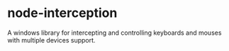 # node-interception
 A windows library for intercepting and controlling keyboards and mouses with multiple devices support.
